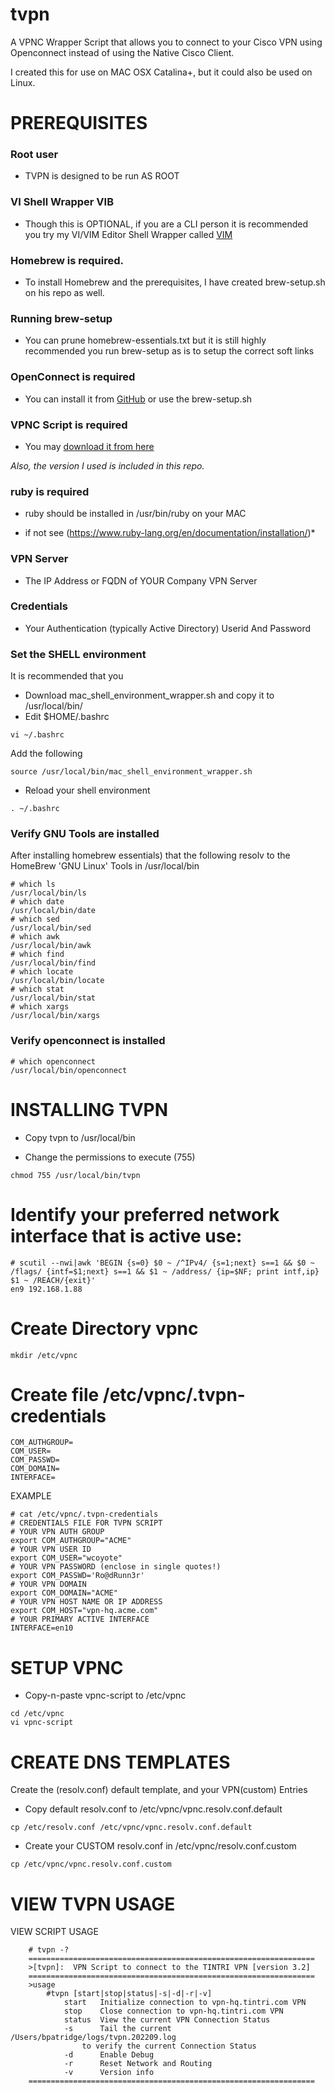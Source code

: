 # tvpn
A VPNC Wrapper Script that allows you to connect to your Cisco VPN using Openconnect instead of using the Native Cisco Client.

I created this for use on MAC OSX Catalina+, but it could also be used on Linux.

#  PREREQUISITES

### Root user 
- TVPN is designed to be run AS ROOT

### VI Shell Wrapper VIB
- Though this is OPTIONAL, if you are a CLI person it is recommended you try my VI/VIM Editor Shell Wrapper called [VIM](https://github.com/hoppyhedgehog/vib/)

### Homebrew is required.
- To install Homebrew and the prerequisites, I have created brew-setup.sh on his repo as well.

### Running brew-setup
- You can prune homebrew-essentials.txt but it is still highly recommended you run brew-setup as is to setup the correct soft links

### OpenConnect is required
- You can install it from [GitHub](https://formulae.brew.sh/formula/openconnect) or use the brew-setup.sh

### VPNC Script is required  
- You may [download it from here](https://gitlab.com/openconnect/vpnc-scripts/raw/master/vpnc-script)

*Also, the version I used is included in this repo.*

### ruby is required
- ruby should be installed in /usr/bin/ruby on your MAC
* if not see (https://www.ruby-lang.org/en/documentation/installation/)*

### VPN Server
- The IP Address or FQDN of YOUR Company VPN Server

### Credentials
- Your Authentication (typically Active Directory) Userid And Password

###  Set the SHELL environment

It is recommended that you 
- Download mac_shell_environment_wrapper.sh and copy it to /usr/local/bin/
- Edit $HOME/.bashrc 
```
vi ~/.bashrc
```

Add the following
```
source /usr/local/bin/mac_shell_environment_wrapper.sh
```

- Reload your shell environment 
```
. ~/.bashrc
```

### Verify GNU Tools are installed 
After installing homebrew essentials) that the following resolv to the HomeBrew 'GNU Linux' Tools in /usr/local/bin
```
# which ls
/usr/local/bin/ls
# which date
/usr/local/bin/date
# which sed
/usr/local/bin/sed
# which awk
/usr/local/bin/awk
# which find
/usr/local/bin/find
# which locate
/usr/local/bin/locate
# which stat
/usr/local/bin/stat
# which xargs
/usr/local/bin/xargs
```


### Verify openconnect is installed
```
# which openconnect
/usr/local/bin/openconnect
```


# INSTALLING TVPN

- Copy tvpn to /usr/local/bin

- Change the permissions to execute (755)

```
chmod 755 /usr/local/bin/tvpn
```



# Identify your preferred network interface that is active use:
```
# scutil --nwi|awk 'BEGIN {s=0} $0 ~ /^IPv4/ {s=1;next} s==1 && $0 ~ /flags/ {intf=$1;next} s==1 && $1 ~ /address/ {ip=$NF; print intf,ip} $1 ~ /REACH/{exit}'
en9 192.168.1.88

```

# Create Directory vpnc
```
mkdir /etc/vpnc
```

#  Create file /etc/vpnc/.tvpn-credentials
```
COM_AUTHGROUP=
COM_USER=
COM_PASSWD=
COM_DOMAIN=
INTERFACE=
```

[^note]:
EXAMPLE
```
# cat /etc/vpnc/.tvpn-credentials
# CREDENTIALS FILE FOR TVPN SCRIPT
# YOUR VPN AUTH GROUP
export COM_AUTHGROUP="ACME"
# YOUR VPN USER ID
export COM_USER="wcoyote"
# YOUR VPN PASSWORD (enclose in single quotes!)
export COM_PASSWD='Ro@dRunn3r'
# YOUR VPN DOMAIN
export COM_DOMAIN="ACME"
# YOUR VPN HOST NAME OR IP ADDRESS
export COM_HOST="vpn-hq.acme.com"
# YOUR PRIMARY ACTIVE INTERFACE
INTERFACE=en10
```

# SETUP VPNC


- Copy-n-paste vpnc-script to /etc/vpnc
```
cd /etc/vpnc
vi vpnc-script
```

# CREATE DNS TEMPLATES
Create the (resolv.conf) default template, and your VPN(custom) Entries

- Copy default resolv.conf to /etc/vpnc/vpnc.resolv.conf.default
```
cp /etc/resolv.conf /etc/vpnc/vpnc.resolv.conf.default
```

- Create your CUSTOM resolv.conf in /etc/vpnc/resolv.conf.custom
```
cp /etc/vpnc/vpnc.resolv.conf.custom
```



# VIEW TVPN USAGE


VIEW SCRIPT USAGE
```
	# tvpn -?
	================================================================
	>[tvpn]:  VPN Script to connect to the TINTRI VPN [version 3.2]
	================================================================
	>usage
		#tvpn [start|stop|status|-s|-d|-r|-v]
			start   Initialize connection to vpn-hq.tintri.com VPN
			stop    Close connection to vpn-hq.tintri.com VPN
			status  View the current VPN Connection Status
			-s      Tail the current /Users/bpatridge/logs/tvpn.202209.log
				to verify the current Connection Status
			-d      Enable Debug
			-r      Reset Network and Routing
			-v      Version info
	================================================================

```
